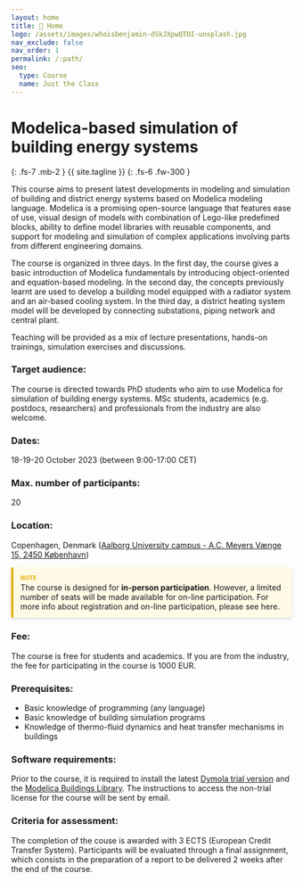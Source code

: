 ```yaml
---
layout: home
title: 🏡 Home
logo: /assets/images/whoisbenjamin-dSkJXpwQTOI-unsplash.jpg
nav_exclude: false
nav_order: 1
permalink: /:path/
seo:
  type: Course
  name: Just the Class
---
```


# Modelica-based simulation of building energy systems
{: .fs-7 .mb-2 }
{{ site.tagline }}
{: .fs-6 .fw-300 }

This course aims to present latest developments in modeling and simulation of building and district energy systems based on Modelica modeling language. Modelica is a promising open-source language that features ease of use, visual design of models with combination of Lego-like predefined blocks, ability to define model libraries with reusable components, and support for modeling and simulation of complex applications involving parts from different engineering domains.

The course is organized in three days. In the first day, the course gives a basic introduction of Modelica fundamentals by introducing object-oriented and equation-based modeling. In the second day, the concepts previously learnt are used to develop a building model equipped with a radiator system and an air-based cooling system. In the third day, a district heating system model will be developed by connecting substations, piping network and central plant.

Teaching will be provided as a mix of lecture presentations, hands-on trainings, simulation exercises and discussions.

### Target audience:
The course is directed towards PhD students who aim to use Modelica for simulation of building energy systems. MSc students, academics (e.g. postdocs, researchers) and professionals from the industry are also welcome.

<style>
p.note,blockquote.note {
    background: rgba(255,235,130,0.2);
    border-left: 4px solid #e7af06;
    border-radius: 4px;
    box-shadow: 0 1px 2px rgba(0,0,0,0.12),0 3px 10px rgba(0,0,0,0.08);
    padding: .8rem
}

p.note::before,blockquote.note::before {
    color: #e7af06;
    content: "Note";
    display: block;
    font-weight: bold;
    text-transform: uppercase;
    font-size: .75em;
    padding-bottom: .125rem
}

p.note>.note-title,blockquote.note>.note-title {
    color: #e7af06;
    display: block;
    font-weight: bold;
    text-transform: uppercase;
    font-size: .75em;
    padding-bottom: .125rem
}

p.note-title,blockquote.note-title {
    background: rgba(255,235,130,0.2);
    border-left: 4px solid #e7af06;
    border-radius: 4px;
    box-shadow: 0 1px 2px rgba(0,0,0,0.12),0 3px 10px rgba(0,0,0,0.08);
    padding: .8rem
}

p.note-title>p:first-child,blockquote.note-title>p:first-child {
    margin-top: 0;
    margin-bottom: 0;
    color: #e7af06;
    display: block;
    font-weight: bold;
    text-transform: uppercase;
    font-size: .75em;
    padding-bottom: .125rem
}

blockquote.note {
    margin-left: 0;
    margin-right: 0
}

blockquote.note>p:first-child {
    margin-top: 0
}

blockquote.note>p:last-child {
    margin-bottom: 0
}

blockquote.note-title {
    margin-left: 0;
    margin-right: 0
}

blockquote.note-title>p:nth-child(2) {
    margin-top: 0
}

blockquote.note-title>p:last-child {
    margin-bottom: 0
}
.site-logo { width: 100%; height: 100%; background-image: url("../assets/images/whoisbenjamin-dSkJXpwQTOI-unsplash.jpg"); background-repeat: no-repeat; background-position: left center; background-size: contain; }
</style>

### Dates:
18-19-20 October 2023 (between 9:00-17:00 CET)

### Max. number of participants:
20

### Location:
Copenhagen, Denmark ([Aalborg University campus - A.C. Meyers Vænge 15, 2450 København](https://www.google.com/maps/place/Aalborg+University+Copenhagen/@55.6508514,12.5419012,15z/data=!4m6!3m5!1s0x465254803001cc61:0xe7e0b8f43d4f43e7!8m2!3d55.6508514!4d12.5419012!16s%2Fm%2F0hhqstv?entry=ttu))

<p class="note">The course is designed for <strong>in-person participation</strong>. However, a limited number of seats will be made available for on-line participation. For more info about registration and on-line participation, please see here.</p>

### Fee:
The course is free for students and academics. If you are from the industry, the fee for participating in the course is 1000 EUR.

### Prerequisites:
- Basic knowledge of programming (any language)
- Basic knowledge of building simulation programs
- Knowledge of thermo-fluid dynamics and heat transfer mechanisms in buildings

### Software requirements:
Prior to the course, it is required to install the latest [Dymola trial version](https://www.3ds.com/products-services/catia/products/dymola/trial-version/) and the [Modelica Buildings Library](https://simulationresearch.lbl.gov/modelica/download.html). The instructions to access the non-trial license for the course will be sent by email. 

### Criteria for assessment:
The completion of the couse is awarded with 3 ECTS (European Credit Transfer System). Participants will be evaluated through a final assignment, which consists in the preparation of a report to be delivered 2 weeks after the end of the course.

